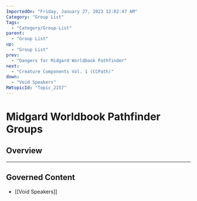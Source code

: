 ```yaml
---
ImportedOn: "Friday, January 27, 2023 12:02:47 AM"
Category: "Group List"
Tags:
  - "Category/Group-List"
parent:
  - "Group List"
up:
  - "Group List"
prev:
  - "Dangers for Midgard Worldbook Pathfinder"
next:
  - "Creature Components Vol. 1 (CCPath)"
down:
  - "Void Speakers"
RWtopicId: "Topic_2157"
---
```

# Midgard Worldbook Pathfinder Groups
## Overview
---
## Governed Content
- [[Void Speakers]]


